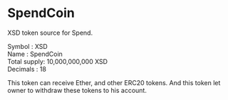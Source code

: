 # SpendCoin
XSD token source for Spend.

Symbol      : XSD  
Name        : SpendCoin  
Total supply: 10,000,000,000 XSD  
Decimals    : 18  

This token can receive Ether, and other ERC20 tokens.
And this token let owner to withdraw these tokens to his account.
